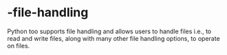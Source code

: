 # -file-handling
Python too supports file handling and allows users to handle files i.e., to read and write files, along with many other file handling options, to operate on files. 
